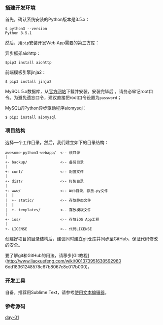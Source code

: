 ### 搭建开发环境

首先，确认系统安装的Python版本是3.5.x：

```
$ python3 --version
Python 3.5.1
```

然后，用`pip`安装开发Web App需要的第三方库：

异步框架aiohttp：

```
$pip3 install aiohttp
```

前端模板引擎jinja2：

```
$ pip3 install jinja2
```

MySQL 5.x数据库，从[官方网站](http://dev.mysql.com/downloads/mysql/5.6.html)下载并安装，安装完毕后
，请务必牢记root口令。为避免遗忘口令，建议直接把root口令设置为`password`；

MySQL的Python异步驱动程序aiomysql：

```
$ pip3 install aiomysql
```

### 项目结构

选择一个工作目录，然后，我们建立如下的目录结构：

```
awesome-python3-webapp/  <-- 根目录
|
+- backup/               <-- 备份目录
|
+- conf/                 <-- 配置文件
|
+- dist/                 <-- 打包目录
|
+- www/                  <-- Web目录，存放.py文件
|  |
|  +- static/            <-- 存放静态文件
|  |
|  +- templates/         <-- 存放模板文件
|
+- ios/                  <-- 存放iOS App工程
|
+- LICENSE               <-- 代码LICENSE
```

创建好项目的目录结构后，建议同时建立git仓库并同步至GitHub，保证代码修改的安全。

要了解git和GitHub的用法，请移步[Git教程](http://www.liaoxuefeng.com/wiki/001373951630592960
6dd18361248578c67b8067c8c017b000)。

### 开发工具

自备，推荐用Sublime Text，请参考[使用文本编辑器](/wiki/0014316089557264a6b348958f449949df42a6d3a2e542c000/0014316399410395f704750ee9440228135925a6ca1dad8000)。

### 参考源码

[day-01](https://github.com/michaelliao/awesome-python3-webapp/tree/day-01)
